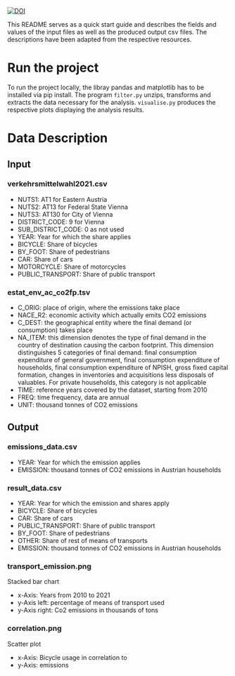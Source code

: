 [![DOI](https://zenodo.org/badge/791220263.svg)](https://zenodo.org/doi/10.5281/zenodo.11068517)

This README serves as a quick start guide and describes the fields and values of the input files as well as the produced output csv files. The descriptions have been adapted from the respective resources.

# Run the project
To run the project locally, the libray pandas and matplotlib has to be installed via pip install.
The program ```filter.py``` unzips, transforms and extracts the data necessary for the analysis.
```visualise.py``` produces the respective plots displaying the analysis results.

# Data Description
## Input

### verkehrsmittelwahl2021.csv

- NUTS1: AT1 for Eastern Austria  
- NUTS2: AT13 for Federal State Vienna
- NUTS3: AT130 for City of Vienna
- DISTRICT_CODE: 9 for Vienna
- SUB_DISTRICT_CODE: 0 as not used
- YEAR: Year for which the share applies
- BICYCLE: Share of bicycles
- BY_FOOT: Share of pedestrians
- CAR: Share of cars
- MOTORCYCLE: Share of motorcycles
- PUBLIC_TRANSPORT: Share of public transport

### estat_env_ac_co2fp.tsv

- C_ORIG: place of origin, where the emissions take place
- NACE_R2: economic activity which actually emits CO2 emissions
- C_DEST: the geographical entity where the final demand (or consumption) takes place
- NA_ITEM: this dimension denotes the type of final demand in the country of destination causing the carbon footprint. This dimension distinguishes 5 categories of final demand: final consumption expenditure of general government, final consumption expenditure of households, final consumption expenditure of NPISH, gross fixed capital formation, changes in inventories and acquisitions less disposals of valuables. For private households, this category is not applicable
- TIME: reference years covered by the dataset, starting from 2010
- FREQ: time frequency, data are annual
- UNIT: thousand tonnes of CO2 emissions


## Output

### emissions_data.csv
- YEAR: Year for which the emission applies
- EMISSION: thousand tonnes of CO2 emissions in Austrian households

### result_data.csv
- YEAR: Year for which the emission and shares apply
- BICYCLE: Share of bicycles
- CAR: Share of cars
- PUBLIC_TRANSPORT: Share of public transport 
- BY_FOOT: Share of pedestrians
- OTHER: Share of rest of means of transports
- EMISSION: thousand tonnes of CO2 emissions in Austrian households

### transport_emission.png
Stacked bar chart
- x-Axis: Years from 2010 to 2021
- y-Axis left: percentage of means of transport used
- y-Axis right: Co2 emissions in thousands of tons

### correlation.png
Scatter plot
- x-Axis: Bicycle usage
  in correlation to
- y-Axis: emissions
